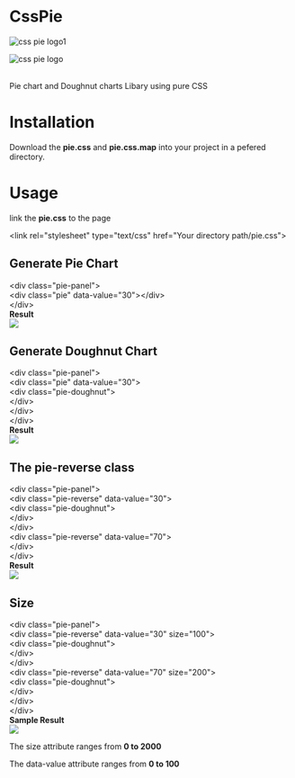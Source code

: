 # CssPie
![css pie logo1](https://user-images.githubusercontent.com/14062867/159156817-acd37687-7b80-49ee-b6f0-8bca7f7a5a7d.png)

![css pie logo](https://user-images.githubusercontent.com/14062867/159156583-fa3b16af-8c52-47b0-afba-c2f9a9249c6a.png)

<br>Pie chart and Doughnut charts Libary using pure CSS
<h1>Installation</h1>
<p>Download the <strong>pie.css</strong> and <strong>pie.css.map</strong> into your project in a pefered directory.</p>
<h1>Usage</h1>
<p>link the <strong>pie.css</strong> to the page</p>
&lt;link rel="stylesheet" type="text/css" href="Your directory path/pie.css"&gt;
<h2>Generate Pie Chart</h2>
&lt;div class="pie-panel"&gt;<br>
  &lt;div class="pie" data-value="30"&gt;&lt;/div&gt;<br>
&lt;/div&gt;
<div><strong>Result</strong></div>
<img src="https://user-images.githubusercontent.com/14062867/159157377-2dbb7181-a503-4d8f-8e44-61a3c1821e6c.png">
<h2>Generate Doughnut Chart</h2>
&lt;div class="pie-panel"&gt;<br>
  &lt;div class="pie" data-value="30"&gt;<br>
  	&lt;div class="pie-doughnut"&gt;<br>
  	&lt;/div&gt;<br>
  &lt;/div&gt;<br>
&lt;/div&gt;<br>
  <div><strong>Result</strong></div>
  <img src="https://user-images.githubusercontent.com/14062867/159157761-96eb004f-2386-481a-9e6b-c5a12edf7bb8.png">
<h2>The pie-reverse class</h2>
&lt;div class="pie-panel"&gt;<br>
  &lt;div class="pie-reverse" data-value="30"&gt;<br>
  	&lt;div class="pie-doughnut"&gt;<br>
  	&lt;/div&gt;<br>
  &lt;/div&gt;<br>
  &lt;div class="pie-reverse" data-value="70"&gt;<br>
  &lt;/div&gt;<br>
&lt;/div&gt;<br>
  <div><strong>Result</strong></div>
  <img src="https://user-images.githubusercontent.com/14062867/159158022-5f052746-3118-4c64-b228-c12acb542f98.png">
<h2>Size</h2>
&lt;div class="pie-panel"&gt;<br>
  &lt;div class="pie-reverse" data-value="30" size="100"&gt;<br>
  	&lt;div class="pie-doughnut"&gt;<br>
  	&lt;/div&gt;<br>
  &lt;/div&gt;<br>
  &lt;div class="pie-reverse" data-value="70" size="200"&gt;<br>
  	&lt;div class="pie-doughnut"&gt;<br>
  	&lt;/div&gt;<br>
  &lt;/div&gt;<br>
&lt;/div&gt;<br>
  <div><strong>Sample Result</strong></div>
  <img src="https://user-images.githubusercontent.com/14062867/159158270-c1ee4652-a384-4123-b85f-296a99d201bb.png">
    <p>The size attribute ranges from <strong>0 to 2000</strong></p>
    <p>The data-value attribute ranges from <strong>0 to 100</strong></p>
    
    
